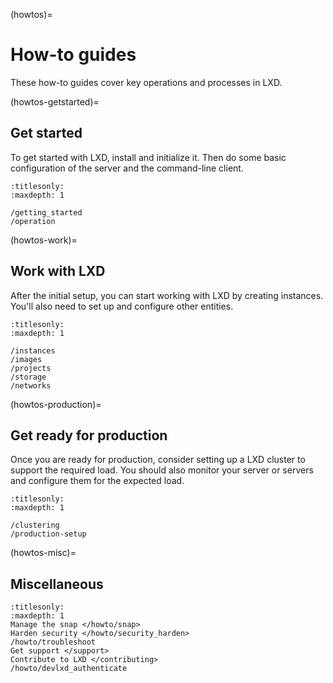 (howtos)=
# How-to guides

These how-to guides cover key operations and processes in LXD.

(howtos-getstarted)=
## Get started

To get started with LXD, install and initialize it.
Then do some basic configuration of the server and the command-line client.

```{toctree}
:titlesonly:
:maxdepth: 1

/getting_started
/operation
```

(howtos-work)=
## Work with LXD

After the initial setup, you can start working with LXD by creating instances.
You'll also need to set up and configure other entities.

```{toctree}
:titlesonly:
:maxdepth: 1

/instances
/images
/projects
/storage
/networks
```

(howtos-production)=
## Get ready for production

Once you are ready for production, consider setting up a LXD cluster to support the required load.
You should also monitor your server or servers and configure them for the expected load.

```{toctree}
:titlesonly:
:maxdepth: 1

/clustering
/production-setup
```

(howtos-misc)=
## Miscellaneous

```{toctree}
:titlesonly:
:maxdepth: 1
Manage the snap </howto/snap>
Harden security </howto/security_harden>
/howto/troubleshoot
Get support </support>
Contribute to LXD </contributing>
/howto/devlxd_authenticate
```
